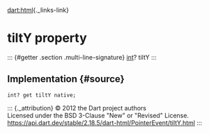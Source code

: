 [dart:html](../../dart-html/dart-html-library){._links-link}

tiltY property
==============

::: {#getter .section .multi-line-signature}
[int](../../dart-core/int-class)? tiltY
:::

Implementation {#source}
--------------

``` {.language-dart data-language="dart"}
int? get tiltY native;
```

::: {._attribution}
© 2012 the Dart project authors\
Licensed under the BSD 3-Clause \"New\" or \"Revised\" License.\
<https://api.dart.dev/stable/2.18.5/dart-html/PointerEvent/tiltY.html>
:::
